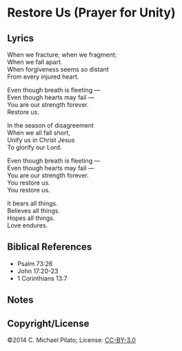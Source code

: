 # Restore Us (Prayer for Unity)

## Lyrics

When we fracture; when we fragment;  
When we fall apart.  
When forgiveness seems so distant  
From every injured heart.  

Even though breath is fleeting —  
Even though hearts may fail —  
You are our strength forever.  
Restore us.  

In the season of disagreement  
When we all fall short,  
Unify us in Christ Jesus  
To glorify our Lord.  

Even though breath is fleeting —  
Even though hearts may fail —  
You are our strength forever.  
You restore us.  
You restore us.  

It bears all things.  
Believes all things.  
Hopes all things.  
Love endures.  

## Biblical References

* Psalm 73:26
* John 17:20-23
* 1 Corinthians 13:7

## Notes

## Copyright/License

©2014 C. Michael Pilato; License: [CC-BY-3.0](https://creativecommons.org/licenses/by/3.0/)
